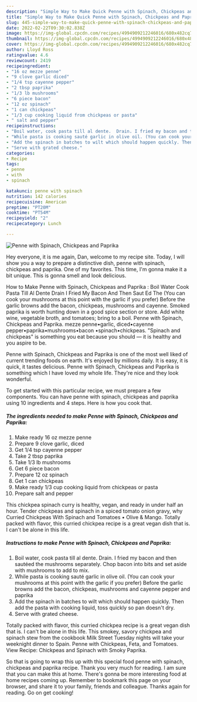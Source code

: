 ```yaml
---
description: "Simple Way to Make Quick Penne with Spinach, Chickpeas and Paprika"
title: "Simple Way to Make Quick Penne with Spinach, Chickpeas and Paprika"
slug: 445-simple-way-to-make-quick-penne-with-spinach-chickpeas-and-paprika
date: 2022-02-22T09:30:02.838Z
image: https://img-global.cpcdn.com/recipes/4994909212246016/680x482cq70/penne-with-spinach-chickpeas-and-paprika-recipe-main-photo.jpg
thumbnail: https://img-global.cpcdn.com/recipes/4994909212246016/680x482cq70/penne-with-spinach-chickpeas-and-paprika-recipe-main-photo.jpg
cover: https://img-global.cpcdn.com/recipes/4994909212246016/680x482cq70/penne-with-spinach-chickpeas-and-paprika-recipe-main-photo.jpg
author: Lloyd Ross
ratingvalue: 4.6
reviewcount: 2419
recipeingredient:
- "16 oz mezze penne"
- "9 clove garlic diced"
- "1/4 tsp cayenne pepper"
- "2 tbsp paprika"
- "1/3 lb mushrooms"
- "6 piece bacon"
- "12 oz spinach"
- "1 can chickpeas"
- "1/3 cup cooking liquid from chickpeas or pasta"
- " salt and pepper"
recipeinstructions:
- "Boil water, cook pasta till al dente.  Drain. I fried my bacon and then sautéed the mushrooms separately. Chop bacon into bits and set aside with mushrooms to add to mix."
- "While pasta is cooking sauté garlic in olive oil. (You can cook your mushrooms at this point with the garlic if you prefer) Before the garlic browns add the bacon, chickpeas, mushrooms and cayenne pepper and paprika"
- "Add the spinach in batches to wilt which should happen quickly. Then add the pasta with cooking liquid, toss quickly so pan doesn&#39;t dry."
- "Serve with grated cheese."
categories:
- Recipe
tags:
- penne
- with
- spinach

katakunci: penne with spinach 
nutrition: 142 calories
recipecuisine: American
preptime: "PT20M"
cooktime: "PT54M"
recipeyield: "2"
recipecategory: Lunch

---
```



![Penne with Spinach, Chickpeas and Paprika](https://img-global.cpcdn.com/recipes/4994909212246016/680x482cq70/penne-with-spinach-chickpeas-and-paprika-recipe-main-photo.jpg)

Hey everyone, it is me again, Dan, welcome to my recipe site. Today, I will show you a way to prepare a distinctive dish, penne with spinach, chickpeas and paprika. One of my favorites. This time, I'm gonna make it a bit unique. This is gonna smell and look delicious.

How to Make Penne with Spinach, Chickpeas and Paprika : Boil Water Cook Pasta Till Al Dente Drain I Fried My Bacon And Then Saut Ed The (You can cook your mushrooms at this point with the garlic if you prefer) Before the garlic browns add the bacon, chickpeas, mushrooms and cayenne. Smoked paprika is worth hunting down in a good spice section or store. Add white wine, vegetable broth, and tomatoes; bring to a boil. Penne with Spinach, Chickpeas and Paprika. mezze penne•garlic, diced•cayenne pepper•paprika•mushrooms•bacon •spinach•chickpeas. &#34;Spinach and chickpeas&#34; is something you eat because you should — it is healthy and you aspire to be.

Penne with Spinach, Chickpeas and Paprika is one of the most well liked of current trending foods on earth. It's enjoyed by millions daily. It is easy, it is quick, it tastes delicious. Penne with Spinach, Chickpeas and Paprika is something which I have loved my whole life. They're nice and they look wonderful.


To get started with this particular recipe, we must prepare a few components. You can have penne with spinach, chickpeas and paprika using 10 ingredients and 4 steps. Here is how you cook that.

<!--inarticleads1-->

##### The ingredients needed to make Penne with Spinach, Chickpeas and Paprika:

1. Make ready 16 oz mezze penne
1. Prepare 9 clove garlic, diced
1. Get 1/4 tsp cayenne pepper
1. Take 2 tbsp paprika
1. Take 1/3 lb mushrooms
1. Get 6 piece bacon
1. Prepare 12 oz spinach
1. Get 1 can chickpeas
1. Make ready 1/3 cup cooking liquid from chickpeas or pasta
1. Prepare  salt and pepper


This chickpea spinach curry is healthy, vegan, and ready in under half an hour. Tender chickpeas and spinach in a spiced tomato onion gravy, why Curried Chickpeas With Spinach and Tomatoes • Olive &amp; Mango. Totally packed with flavor, this curried chickpea recipe is a great vegan dish that is. I can&#39;t be alone in this life. 

<!--inarticleads2-->

##### Instructions to make Penne with Spinach, Chickpeas and Paprika:

1. Boil water, cook pasta till al dente.  Drain. I fried my bacon and then sautéed the mushrooms separately. Chop bacon into bits and set aside with mushrooms to add to mix.
1. While pasta is cooking sauté garlic in olive oil. (You can cook your mushrooms at this point with the garlic if you prefer) Before the garlic browns add the bacon, chickpeas, mushrooms and cayenne pepper and paprika
1. Add the spinach in batches to wilt which should happen quickly. Then add the pasta with cooking liquid, toss quickly so pan doesn&#39;t dry.
1. Serve with grated cheese.


Totally packed with flavor, this curried chickpea recipe is a great vegan dish that is. I can&#39;t be alone in this life. This smokey, savory chickpea and spinach stew from the cookbook Milk Street Tuesday nights will take your weeknight dinner to Spain. Penne with Chickpeas, Feta, and Tomatoes. View Recipe: Chickpeas and Spinach with Smoky Paprika. 

So that is going to wrap this up with this special food penne with spinach, chickpeas and paprika recipe. Thank you very much for reading. I am sure that you can make this at home. There's gonna be more interesting food at home recipes coming up. Remember to bookmark this page on your browser, and share it to your family, friends and colleague. Thanks again for reading. Go on get cooking!
